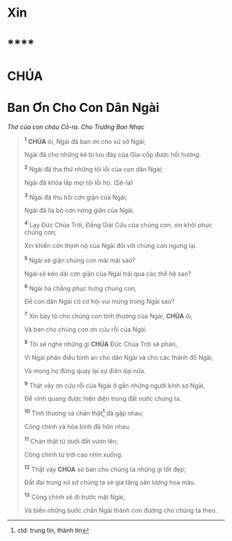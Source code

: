 # Xin

# ****

# CHÚA

# Ban Ơn Cho Con Dân Ngài
*Thơ của con cháu Cô-ra. Cho Trưởng Ban Nhạc*

> <sup><b>1</b></sup> **CHÚA** ôi, Ngài đã ban ơn cho xứ sở Ngài;
>
> Ngài đã cho những kẻ bị lưu đày của Gia-cốp được hồi hương.
>
> <sup><b>2</b></sup> Ngài đã tha thứ những tội lỗi của con dân Ngài;
>
> Ngài đã khỏa lấp mọi tội lỗi họ. (Sê-la)
>
> <sup><b>3</b></sup> Ngài đã thu hồi cơn giận của Ngài;
>
> Ngài đã lìa bỏ cơn nóng giận của Ngài.
>
> <sup><b>4</b></sup> Lạy Đức Chúa Trời, Đấng Giải Cứu của chúng con, xin khôi phục chúng con;
>
> Xin khiến cơn thịnh nộ của Ngài đối với chúng con ngưng lại.
>
> <sup><b>5</b></sup> Ngài sẽ giận chúng con mãi mãi sao?
>
> Ngài sẽ kéo dài cơn giận của Ngài trải qua các thế hệ sao?
>
> <sup><b>6</b></sup> Ngài há chẳng phục hưng chúng con,
>
> Để con dân Ngài có cơ hội vui mừng trong Ngài sao?
>
> <sup><b>7</b></sup> Xin bày tỏ cho chúng con tình thương của Ngài, **CHÚA** ôi,
>
> Và ban cho chúng con ơn cứu rỗi của Ngài.
>
> <sup><b>8</b></sup> Tôi sẽ nghe những gì **CHÚA** Đức Chúa Trời sẽ phán,
>
> Vì Ngài phán điều bình an cho dân Ngài và cho các thánh đồ Ngài,
>
> Và mong họ đừng quay lại sự điên dại nữa.
>
> <sup><b>9</b></sup> Thật vậy ơn cứu rỗi của Ngài ở gần những người kính sợ Ngài,
>
> Để vinh quang được hiện diện trong đất nước chúng ta.
>
> <sup><b>10</b></sup> Tình thương và chân thật[^1-3cbcb976-f7ef-4b52-9eed-d10cc756b575] đã gặp nhau;
>
> Công chính và hòa bình đã hôn nhau.
>
> <sup><b>11</b></sup> Chân thật từ dưới đất vươn lên;
>
> Công chính từ trời cao nhìn xuống.
>
> <sup><b>12</b></sup> Thật vậy **CHÚA** sẽ ban cho chúng ta những gì tốt đẹp;
>
> Đất đai trong xứ sở chúng ta sẽ gia tăng sản lượng hoa màu.
>
> <sup><b>13</b></sup> Công chính sẽ đi trước mặt Ngài,
>
> Và biến những bước chân Ngài thành con đường cho chúng ta theo.

[^1-3cbcb976-f7ef-4b52-9eed-d10cc756b575]: ctd: trung tín, thành tín